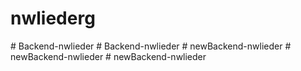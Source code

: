 # nwliederg
#   B a c k e n d - n w l i e d e r  
 #   B a c k e n d - n w l i e d e r  
 #   n e w B a c k e n d - n w l i e d e r  
 #   n e w B a c k e n d - n w l i e d e r  
 #   n e w B a c k e n d - n w l i e d e r  
 